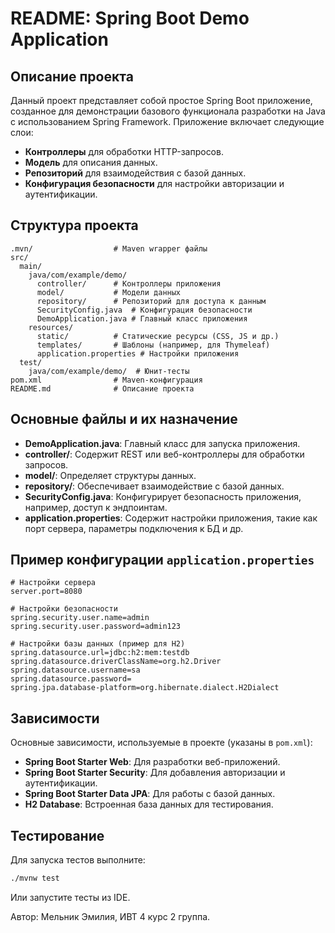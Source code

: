 # README: Spring Boot Demo Application

## Описание проекта

Данный проект представляет собой простое Spring Boot приложение, созданное для демонстрации базового функционала разработки на Java с использованием Spring Framework. Приложение включает следующие слои:
- **Контроллеры** для обработки HTTP-запросов.
- **Модель** для описания данных.
- **Репозиторий** для взаимодействия с базой данных.
- **Конфигурация безопасности** для настройки авторизации и аутентификации.

## Структура проекта

```plaintext
.mvn/                  # Maven wrapper файлы
src/
  main/
    java/com/example/demo/
      controller/      # Контроллеры приложения
      model/           # Модели данных
      repository/      # Репозиторий для доступа к данным
      SecurityConfig.java  # Конфигурация безопасности
      DemoApplication.java # Главный класс приложения
    resources/
      static/          # Статические ресурсы (CSS, JS и др.)
      templates/       # Шаблоны (например, для Thymeleaf)
      application.properties # Настройки приложения
  test/
    java/com/example/demo/  # Юнит-тесты
pom.xml                # Maven-конфигурация
README.md              # Описание проекта
```

## Основные файлы и их назначение

- **DemoApplication.java**: Главный класс для запуска приложения.
- **controller/**: Содержит REST или веб-контроллеры для обработки запросов.
- **model/**: Определяет структуры данных.
- **repository/**: Обеспечивает взаимодействие с базой данных.
- **SecurityConfig.java**: Конфигурирует безопасность приложения, например, доступ к эндпоинтам.
- **application.properties**: Содержит настройки приложения, такие как порт сервера, параметры подключения к БД и др.

## Пример конфигурации `application.properties`
```properties
# Настройки сервера
server.port=8080

# Настройки безопасности
spring.security.user.name=admin
spring.security.user.password=admin123

# Настройки базы данных (пример для H2)
spring.datasource.url=jdbc:h2:mem:testdb
spring.datasource.driverClassName=org.h2.Driver
spring.datasource.username=sa
spring.datasource.password=
spring.jpa.database-platform=org.hibernate.dialect.H2Dialect
```

## Зависимости

Основные зависимости, используемые в проекте (указаны в `pom.xml`):
- **Spring Boot Starter Web**: Для разработки веб-приложений.
- **Spring Boot Starter Security**: Для добавления авторизации и аутентификации.
- **Spring Boot Starter Data JPA**: Для работы с базой данных.
- **H2 Database**: Встроенная база данных для тестирования.

## Тестирование

Для запуска тестов выполните:
```bash
./mvnw test
```
Или запустите тесты из IDE.

Автор: Мельник Эмилия, ИВТ 4 курс 2 группа.